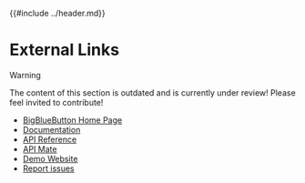 {{#include ../header.md}}

# External Links
> [!WARNING]  
> The content of this section is outdated and is currently under review!
> Please feel invited to contribute!

- [BigBlueButton Home Page](https://bigbluebutton.org)
- [Documentation](https://docs.bigbluebutton.org)
- [API Reference](https://docs.bigbluebutton.org/development/api/)
- [API Mate](https://bigbluebutton.org/api-mate/)
- [Demo Website](https://demo.bigbluebutton.org)
- [Report issues](https://github.com/bigbluebutton/bigbluebutton-api-php/issues)